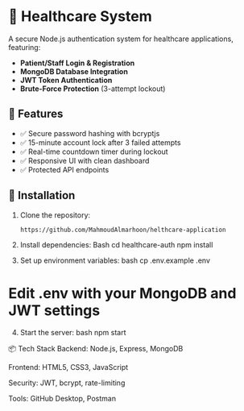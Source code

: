 # 🏥 Healthcare System

A secure Node.js authentication system for healthcare applications, featuring:
- **Patient/Staff Login & Registration**
- **MongoDB Database Integration**
- **JWT Token Authentication**
- **Brute-Force Protection** (3-attempt lockout)

## 🚀 Features

- ✅ Secure password hashing with bcryptjs
- ✅ 15-minute account lock after 3 failed attempts
- ✅ Real-time countdown timer during lockout
- ✅ Responsive UI with clean dashboard
- ✅ Protected API endpoints

## 🔧 Installation

1. Clone the repository:
   ```bash
   https://github.com/MahmoudAlmarhoon/helthcare-application

2. Install dependencies:
Bash
cd healthcare-auth
npm install

3. Set up environment variables:
bash
cp .env.example .env
# Edit .env with your MongoDB and JWT settings

4. Start the server:
bash
npm start

📦 Tech Stack
Backend: Node.js, Express, MongoDB

Frontend: HTML5, CSS3, JavaScript

Security: JWT, bcrypt, rate-limiting

Tools: GitHub Desktop, Postman

